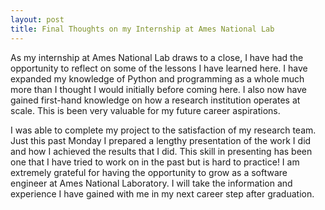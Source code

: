 ```yaml
---
layout: post
title: Final Thoughts on my Internship at Ames National Lab
---
```

As my internship at Ames National Lab draws to a close, I have had the opportunity to reflect on some of the lessons I have learned here. I have expanded my knowledge of Python and programming as a whole much more than I thought I would initially before coming here. I also now have gained first-hand knowledge on how a research institution operates at scale. This is been very valuable for my future career aspirations.

I was able to complete my project to the satisfaction of my research team. Just this past Monday I prepared a lengthy presentation of the work I did and how I achieved the results that I did. This skill in presenting has been one that I have tried to work on in the past but is hard to practice! I am extremely grateful for having the opportunity to grow as a software engineer at Ames National Laboratory. I will take the information and experience I have gained with me in my next career step after graduation.
